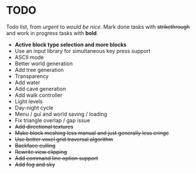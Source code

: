 # TODO
Todo list, from *urgent* to *would be nice*. Mark done tasks with ~~strikethrough~~
and work in progress tasks with **bold**.

- **Active block type selection and more blocks**
- Use an input library for simultaneous key press support
- ASCII mode
- Better world generation
- Add tree generation
- Transparency
- Add water
- Add cave generation
- Add walk controller
- Light levels
- Day-night cycle
- Menu / gui and world saving / loading
- Fix triangle overlap / gap issue
- ~~Add directional textures~~
- ~~Make block meshing less manual and just generally less cringe~~
- ~~Use better voxel grid traversal algorithm~~
- ~~Backface culling~~
- ~~Rewrite view clipping~~
- ~~Add command line option support~~
- ~~Add fog and sky~~
